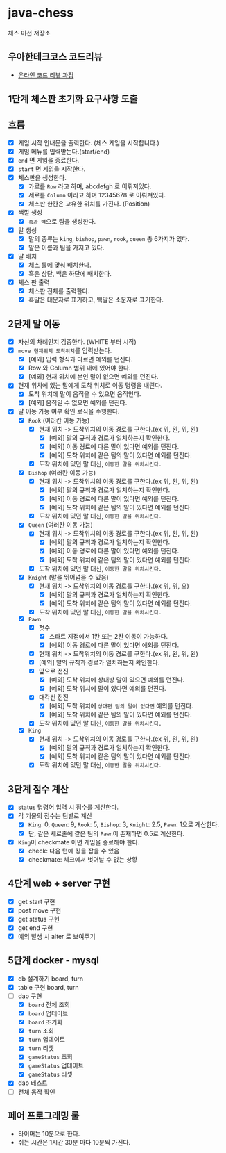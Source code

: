 # java-chess

체스 미션 저장소

## 우아한테크코스 코드리뷰

- [온라인 코드 리뷰 과정](https://github.com/woowacourse/woowacourse-docs/blob/master/maincourse/README.md)

## 1단계 체스판 초기화 요구사항 도출

## 흐름

- [x]  게임 시작 안내문을 출력한다. (체스 게임을 시작합니다.)
- [x]  게임 메뉴를 입력받는다.(start/end)
- [x] `end` 면 게임을 종료한다.
- [x] `start` 면 게임을 시작한다.
- [x] 체스판을 생성한다.
    - [x] 가로를 `Row` 라고 하며, abcdefgh 로 이뤄져있다.
    - [x]  세로를 `Column` 이라고 하며 12345678 로 이뤄져있다.
    - [x] 체스판 한칸은 고유한 위치를 가진다. (Position)
- [x] 색깔 생성
    - [x] `흑과 백`으로 팀을 생성한다.
- [x] 말 생성
    - [x] 말의 종류는 `king`, `bishop`, `pawn`, `rook`, `queen` 총 6가지가 있다.
    - [x] 말은 이름과 팀을 가지고 있다.
- [x] 말 배치
    - [x] 체스 룰에 맞춰 배치한다.
    - [x] 흑은 상단, 백은 하단에 배치한다.
- [x] 체스 판 출력
    - [x] 체스판 전체를 출력한다.
    - [x] 흑말은 대문자로 표기하고, 백말은 소문자로 표기한다.

## 2단계 말 이동

- [x] 자신의 차례인지 검증한다. (WHITE 부터 시작)
- [x] `move 현재위치 도착위치`를 입력받는다.
    - [x] [예외] 입력 형식과 다르면 예외를 던진다.
    - [x] Row 와 Column 범위 내에 있어야 한다.
    - [x] [예외] 현재 위치에 본인 말이 없으면 예외를 던진다.
- [x] 현재 위치에 있는 말에게 도착 위치로 이동 명령을 내린다.
    - [x] 도착 위치에 말이 움직을 수 있으면 움직인다.
    - [x] [예외] 움직일 수 없으면 예외를 던진다.
- [x] 말 이동 가능 여부 확인 로직을 수행한다.
    - [x] `Rook` (여러칸 이동 가능)
        - [x] 현재 위치 -> 도착위치의 이동 경로를 구한다.(ex 위, 왼, 위, 왼)
            - [x] [예외] 말의 규칙과 경로가 일치하는지 확인한다.
            - [x] [예외] 이동 경로에 다른 말이 있다면 예외를 던진다.
            - [x] [예외] 도착 위치에 같은 팀의 말이 있다면 예외를 던진다.
        - [x] 도착 위치에 있던 말 대신, `이동한 말을 위치시킨다.`
    - [x] `Bishop` (여러칸 이동 가능)
        - [x] 현재 위치 -> 도착위치의 이동 경로를 구한다.(ex 위, 왼, 위, 왼)
            - [x] [예외] 말의 규칙과 경로가 일치하는지 확인한다.
            - [x] [예외] 이동 경로에 다른 말이 있다면 예외를 던진다.
            - [x] [예외] 도착 위치에 같은 팀의 말이 있다면 예외를 던진다.
        - [x] 도착 위치에 있던 말 대신, `이동한 말을 위치시킨다.`
    - [x] `Queen` (여러칸 이동 가능)
        - [x] 현재 위치 -> 도착위치의 이동 경로를 구한다.(ex 위, 왼, 위, 왼)
            - [x] [예외] 말의 규칙과 경로가 일치하는지 확인한다.
            - [x] [예외] 이동 경로에 다른 말이 있다면 예외를 던진다.
            - [x] [예외] 도착 위치에 같은 팀의 말이 있다면 예외를 던진다.
        - [x] 도착 위치에 있던 말 대신, `이동한 말을 위치시킨다.`
    - [x] `Knight` (말을 뛰어넘을 수 있음)
        - [x] 현재 위치 -> 도착위치의 이동 경로를 구한다.(ex 위, 위, 오)
            - [x] [예외] 말의 규칙과 경로가 일치하는지 확인한다.
            - [x] [예외] 도착 위치에 같은 팀의 말이 있다면 예외를 던진다.
        - [x] 도착 위치에 있던 말 대신, `이동한 말을 위치시킨다.`
    - [x] `Pawn`
        - [x] 첫수
            - [x] 스타트 지점에서 1칸 또는 2칸 이동이 가능하다.
            - [x] [예외] 이동 경로에 다른 말이 있다면 예외를 던진다.
        - [x] 현재 위치 -> 도착위치의 이동 경로를 구한다.(ex 위, 왼, 위, 왼)
        - [x] [예외] 말의 규칙과 경로가 일치하는지 확인한다.
        - [x] 앞으로 전진
            - [x] [예외] 도착 위치에 상대방 말이 있으면 예외를 던진다.
            - [x] [예외] 도착 위치에 말이 있다면 예외를 던진다.
        - [x] 대각선 전진
            - [x] [예외] 도착 위치에 `상대편 팀의 말이 없다면` 예외를 던진다.
            - [x] [예외] 도착 위치에 같은 팀의 말이 있다면 예외를 던진다.
        - [x] 도착 위치에 있던 말 대신, `이동한 말을 위치시킨다.`
    - [x] `King`
        - [x] 현재 위치 -> 도착위치의 이동 경로를 구한다.(ex 위, 왼, 위, 왼)
            - [x] [예외] 말의 규칙과 경로가 일치하는지 확인한다.
            - [x] [예외] 도착 위치에 같은 팀의 말이 있다면 예외를 던진다.
        - [x] 도착 위치에 있던 말 대신, `이동한 말을 위치시킨다.`

## 3단계 점수 계산

- [x] status 명령어 입력 시 점수를 계산한다.
- [x] 각 기물의 점수는 팀별로 계산
    - [x] `King`: 0, `Queen`: 9, `Rook`: 5, `Bishop`: 3, `Knight`: 2.5, `Pawn`: 1으로 계산한다.
    - [x] 단, 같은 세로줄에 같은 팀의 `Pawn`이 존재하면 0.5로 계산한다.
- [x] `King`이 checkmate 이면 게임을 종료해야 한다.
    - [x] check: 다음 턴에 킹을 잡을 수 있음
    - [x] checkmate: 체크에서 벗어날 수 없는 상황

## 4단계 web + server 구현

- [x] get start 구현
- [x] post move 구현
- [x] get status 구현
- [x] get end 구현
- [x] 예외 발생 시 alter 로 보여주기

## 5단계 docker - mysql

- [x] db 설계하기 board, turn
- [x] table 구현 board, turn
- [ ] dao 구현
    - [x] `board` 전체 조회
    - [x] `board` 업데이트
    - [x] `board` 초기화
    - [x] `turn` 조회
    - [x] `turn` 업데이트
    - [x] `turn` 리셋
    - [x] `gameStatus` 조회
    - [x] `gameStatus` 업데이트
    - [x] `gameStatus` 리셋
- [x] dao 테스트
- [ ] 전체 동작 확인

## 페어 프로그래밍 룰

- 타이머는 10분으로 한다.
- 쉬는 시간은 1시간 30분 마다 10분씩 가진다.
